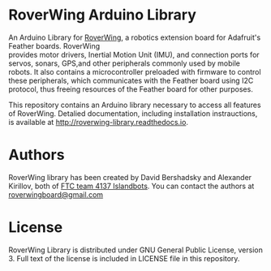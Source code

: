 RoverWing Arduino Library
=========================
An Arduino Library for [RoverWing](https://roverwing-board.readthedocs.io), a
robotics  extension board   for Adafruit's Feather boards. RoverWing  
provides motor drivers, Inertial Motion Unit (IMU), and connection ports for
servos, sonars, GPS,and other peripherals commonly used by mobile robots.
It also contains a microcontroller preloaded with firmware to control these
peripherals, which communicates with the Feather board using I2C protocol,
thus freeing resources of the Feather board for other purposes.

This repository contains an Arduino library necessary to access all features of
RoverWing. Detalied documentation, including installation instrauctions, is
available at http://roverwing-library.readthedocs.io.


Authors
=======
RoverWing library has been created by David Bershadsky and Alexander Kirillov,
both of [FTC team 4137 Islandbots](http://islandbots.org). You can contact the
authors at roverwingboard@gmail.com


License
=======
RoverWing Library is distributed under GNU General Public License, version 3.
Full text of the license is included in LICENSE file in this repository.
